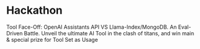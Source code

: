 # Hackathon 
Tool Face-Off: OpenAI Assistants API VS Llama-Index/MongoDB. An Eval-Driven Battle. Unveil the ultimate AI Tool in the clash of titans, and win main &amp; special prize for Tool Set as Usage


